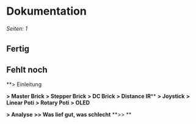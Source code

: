 # Dokumentation
###### Seiten: 1
## Fertig
## Fehlt noch
**> Einleitung

**> Master Brick**
**> Stepper Brick**
**> DC Brick**
**> Distance IR****
**> Joystick**
**> Linear Poti**
**> Rotary Poti**
**> OLED**

**> Analyse**
**>> Was lief gut, was schlecht**
**>> **

